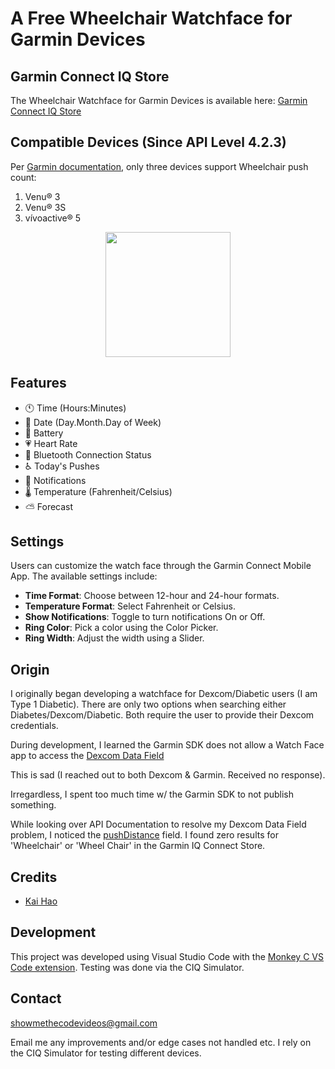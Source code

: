 # A Free Wheelchair Watchface for Garmin Devices

## Garmin Connect IQ Store

The Wheelchair Watchface for Garmin Devices is available here: [Garmin Connect IQ Store](https://apps.garmin.com/en-US/apps/d8257408-647d-410f-adcb-bfcde86541a0)

## Compatible Devices (Since API Level 4.2.3)

Per [Garmin documentation](https://developer.garmin.com/connect-iq/api-docs/Toybox/ActivityMonitor/Info.html#pushDistance-var), only three devices support Wheelchair push count:

1) Venu® 3
2) Venu® 3S
3) vívoactive® 5

<p align="center"><img src="https://i.imgur.com/IrHsYCD.png" width="200px" /></p>

## Features
- 🕚 Time (Hours:Minutes)
- 📅 Date (Day.Month.Day of Week)
- 🔋 Battery
- 💗 Heart Rate
- 📶 Bluetooth Connection Status
- ♿ Today's Pushes
- 🔔 Notifications 
- 🌡️ Temperature (Fahrenheit/Celsius)
- ⛅ Forecast

## Settings

Users can customize the watch face through the Garmin Connect Mobile App. The available settings include:

- **Time Format**: Choose between 12-hour and 24-hour formats.
- **Temperature Format**: Select Fahrenheit or Celsius.
- **Show Notifications**: Toggle to turn notifications On or Off.
- **Ring Color**: Pick a color using the Color Picker.
- **Ring Width**: Adjust the width using a Slider.

## Origin

I originally began developing a watchface for Dexcom/Diabetic users (I am Type 1 Diabetic). There are only two options when searching either Diabetes/Dexcom/Diabetic. Both require the user to provide their Dexcom credentials.

During development, I learned the Garmin SDK does not allow a Watch Face app to access the
[Dexcom Data Field](https://apps.garmin.com/en-US/apps/9040cc1d-13de-4d48-a859-6c2a0cedec3e)

This is sad (I reached out to both Dexcom & Garmin. Received no response). 

Irregardless, I spent too much time w/ the Garmin SDK to not publish something. 

While looking over API Documentation to resolve my Dexcom Data Field problem, I noticed the [pushDistance](https://developer.garmin.com/connect-iq/api-docs/Toybox/ActivityMonitor/Info.html#pushDistance-var) field. I found zero results for 'Wheelchair' or 'Wheel Chair' in the Garmin IQ Connect Store.

## Credits

- [Kai Hao](https://kaihao.dev/posts/Develop-a-Garmin-watch-face)

## Development

This project was developed using Visual Studio Code with the [Monkey C VS Code extension](https://developer.garmin.com/connect-iq/reference-guides/visual-studio-code-extension/). Testing was done via the CIQ Simulator.

## Contact

showmethecodevideos@gmail.com

Email me any improvements and/or edge cases not handled etc. I rely on the CIQ Simulator for testing different devices.
